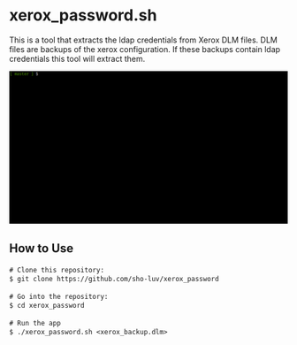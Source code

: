 # xerox_password.sh

This is a tool that extracts the ldap credentials from Xerox DLM files. DLM files are backups of the xerox configuration. If these backups contain ldap credentials this tool will extract them.

<img src="https://github.com/sho-luv/xerox_password/blob/master/script/img/xerox_password.gif" alt="xerox_password" />

## How to Use

```
# Clone this repository:
$ git clone https://github.com/sho-luv/xerox_password

# Go into the repository:
$ cd xerox_password

# Run the app
$ ./xerox_password.sh <xerox_backup.dlm> 
```

